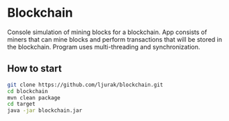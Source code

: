 # Blockchain

Console simulation of mining blocks for a blockchain. App consists of miners that can mine blocks and perform
transactions that will be stored in the blockchain. Program uses multi-threading and synchronization. 

## How to start

```bash
git clone https://github.com/ljurak/blockchain.git
cd blockchain
mvn clean package
cd target
java -jar blockchain.jar
```